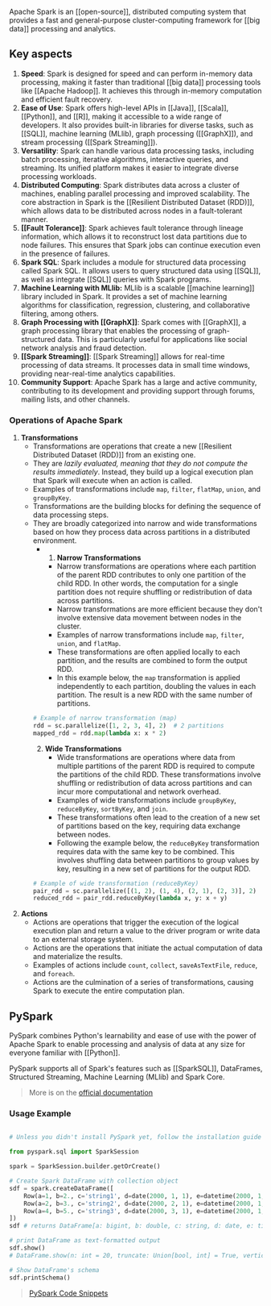 Apache Spark is an [[open-source]], distributed computing system that provides a fast and general-purpose cluster-computing framework for [[big data]] processing and analytics.

## Key aspects

1. **Speed**: Spark is designed for speed and can perform in-memory data processing, making it faster than traditional [[big data]] processing tools like [[Apache Hadoop]]. It achieves this through in-memory computation and efficient fault recovery.
2. **Ease of Use**: Spark offers high-level APIs in [[Java]], [[Scala]], [[Python]], and [[R]], making it accessible to a wide range of developers. It also provides built-in libraries for diverse tasks, such as [[SQL]], machine learning (MLlib), graph processing ([[GraphX]]), and stream processing ([[Spark Streaming]]).
3. **Versatility**: Spark can handle various data processing tasks, including batch processing, iterative algorithms, interactive queries, and streaming. Its unified platform makes it easier to integrate diverse processing workloads.
4. **Distributed Computing**: Spark distributes data across a cluster of machines, enabling parallel processing and improved scalability. The core abstraction in Spark is the [[Resilient Distributed Dataset (RDD)]], which allows data to be distributed across nodes in a fault-tolerant manner.
5. **[[Fault Tolerance]]**: Spark achieves fault tolerance through lineage information, which allows it to reconstruct lost data partitions due to node failures. This ensures that Spark jobs can continue execution even in the presence of failures.
6. **Spark SQL**: Spark includes a module for structured data processing called Spark SQL. It allows users to query structured data using [[SQL]], as well as integrate [[SQL]] queries with Spark programs.
7. **Machine Learning with MLlib:** MLlib is a scalable [[machine learning]] library included in Spark. It provides a set of machine learning algorithms for classification, regression, clustering, and collaborative filtering, among others.
8. **Graph Processing with [[GraphX]]**: Spark comes with [[GraphX]], a graph processing library that enables the processing of graph-structured data. This is particularly useful for applications like social network analysis and fraud detection.
9. **[[Spark Streaming]]**: [[Spark Streaming]] allows for real-time processing of data streams. It processes data in small time windows, providing near-real-time analytics capabilities.
10. **Community Support**: Apache Spark has a large and active community, contributing to its development and providing support through forums, mailing lists, and other channels.

### Operations of Apache Spark

1. **Transformations**
    - Transformations are operations that create a new [[Resilient Distributed Dataset (RDD)]] from an existing one.
    - They are _lazily evaluated, meaning that they do not compute the results immediately_. Instead, they build up a logical execution plan that Spark will execute when an action is called.
    - Examples of transformations include `map`, `filter`, `flatMap`, `union`, and `groupByKey`.
    - Transformations are the building blocks for defining the sequence of data processing steps.
    - They are broadly categorized into narrow and wide transformations based on how they process data across partitions in a distributed environment.
	    - 1. **Narrow Transformations**
		    - Narrow transformations are operations where each partition of the parent RDD contributes to only one partition of the child RDD. In other words, the computation for a single partition does not require shuffling or redistribution of data across partitions.
		    - Narrow transformations are more efficient because they don't involve extensive data movement between nodes in the cluster.
		    - Examples of narrow transformations include `map`, `filter`, `union`, and `flatMap`.
		    - These transformations are often applied locally to each partition, and the results are combined to form the output RDD.
		    - In this example below, the `map` transformation is applied independently to each partition, doubling the values in each partition. The result is a new RDD with the same number of partitions.
	     ``` python
	     # Example of narrow transformation (map) 
	     rdd = sc.parallelize([1, 2, 3, 4], 2)  # 2 partitions 
	     mapped_rdd = rdd.map(lambda x: x * 2)
		 ```
		2. **Wide Transformations**
		    - Wide transformations are operations where data from multiple partitions of the parent RDD is required to compute the partitions of the child RDD. These transformations involve shuffling or redistribution of data across partitions and can incur more computational and network overhead.
		    - Examples of wide transformations include `groupByKey`, `reduceByKey`, `sortByKey`, and `join`.
		    - These transformations often lead to the creation of a new set of partitions based on the key, requiring data exchange between nodes.
		    - Following the example below, the `reduceByKey` transformation requires data with the same key to be combined. This involves shuffling data between partitions to group values by key, resulting in a new set of partitions for the output RDD.
		``` python
		# Example of wide transformation (reduceByKey) 
		pair_rdd = sc.parallelize([(1, 2), (1, 4), (2, 1), (2, 3)], 2)  # 2 partitions 
		reduced_rdd = pair_rdd.reduceByKey(lambda x, y: x + y)
		```
2. **Actions**
    - Actions are operations that trigger the execution of the logical execution plan and return a value to the driver program or write data to an external storage system.
    - Actions are the operations that initiate the actual computation of data and materialize the results.
    - Examples of actions include `count`, `collect`, `saveAsTextFile`, `reduce`, and `foreach`.
    - Actions are the culmination of a series of transformations, causing Spark to execute the entire computation plan.

## PySpark

PySpark combines Python's learnability and ease of use with the power of Apache Spark to enable processing and analysis of data at any size for everyone familiar with [[Python]].

PySpark supports all of Spark's features such as [[SparkSQL]], DataFrames, Structured Streaming, Machine Learning (MLlib) and Spark Core.

> More is on the [official documentation](https://spark.apache.org/docs/latest/api/python/)

### Usage Example

``` python

# Unless you didn't install PySpark yet, follow the installation guide -> https://gist.github.com/graphy-young/6875146cc34ef6960970f3af40974557

from pyspark.sql import SparkSession

spark = SparkSession.builder.getOrCreate()

# Create Spark DataFrame with collection object
sdf = spark.createDataFrame([
    Row(a=1, b=2., c='string1', d=date(2000, 1, 1), e=datetime(2000, 1, 1, 12, 0)),
    Row(a=2, b=3., c='string2', d=date(2000, 2, 1), e=datetime(2000, 1, 2, 12, 0)),
    Row(a=4, b=5., c='string3', d=date(2000, 3, 1), e=datetime(2000, 1, 3, 12, 0))
])
sdf # returns DataFrame[a: bigint, b: double, c: string, d: date, e: timestamp]

# print DataFrame as text-formatted output
sdf.show() 
# DataFrame.show(n: int = 20, truncate: Union[bool, int] = True, vertical: bool = False)

# Show DataFrame's schema
sdf.printSchema()

```

> [PySpark Code Snippets](https://gist.github.com/graphy-young/6875146cc34ef6960970f3af40974557)
